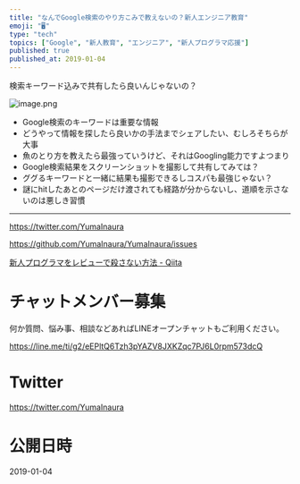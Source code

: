 ```yaml
---
title: "なんでGoogle検索のやり方こみで教えないの？新人エンジニア教育"
emoji: "🖥"
type: "tech"
topics: ["Google", "新人教育", "エンジニア", "新人プログラマ応援"]
published: true
published_at: 2019-01-04
---
```


検索キーワード込みで共有したら良いんじゃないの？

![image.png](https://qiita-image-store.s3.amazonaws.com/0/89618/7b4e9a21-f119-00b3-ac25-c3ee8bf3ea03.png)


- Google検索のキーワードは重要な情報
- どうやって情報を探したら良いかの手法までシェアしたい、むしろそちらが大事
- 魚のとり方を教えたら最強っていうけど、それはGoogling能力ですよつまり
- Google検索結果をスクリーンショットを撮影して共有してみては？
- ググるキーワードと一緒に結果も撮影できるしコスパも最強じゃない？
- 謎にhitしたあとのページだけ渡されても経路が分からないし、道順を示さないのは悪しき習慣

---

https://twitter.com/YumaInaura

https://github.com/YumaInaura/YumaInaura/issues

[新人プログラマをレビューで殺さない方法 - Qiita](https://qiita.com/hiraike32/items/32840b11536fa1b78621)








<!-- Update From Qiita API -->

# チャットメンバー募集


何か質問、悩み事、相談などあればLINEオープンチャットもご利用ください。

https://line.me/ti/g2/eEPltQ6Tzh3pYAZV8JXKZqc7PJ6L0rpm573dcQ





# Twitter


https://twitter.com/YumaInaura


<!-- Update From Qiita API -->



# 公開日時

2019-01-04
